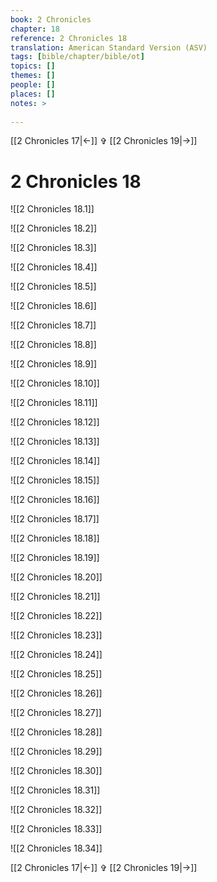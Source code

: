 ```yaml
---
book: 2 Chronicles
chapter: 18
reference: 2 Chronicles 18
translation: American Standard Version (ASV)
tags: [bible/chapter/bible/ot]
topics: []
themes: []
people: []
places: []
notes: >
  
---
```


[[2 Chronicles 17|<-]] ✞ [[2 Chronicles 19|->]]

# 2 Chronicles 18

![[2 Chronicles 18.1]]

![[2 Chronicles 18.2]]

![[2 Chronicles 18.3]]

![[2 Chronicles 18.4]]

![[2 Chronicles 18.5]]

![[2 Chronicles 18.6]]

![[2 Chronicles 18.7]]

![[2 Chronicles 18.8]]

![[2 Chronicles 18.9]]

![[2 Chronicles 18.10]]

![[2 Chronicles 18.11]]

![[2 Chronicles 18.12]]

![[2 Chronicles 18.13]]

![[2 Chronicles 18.14]]

![[2 Chronicles 18.15]]

![[2 Chronicles 18.16]]

![[2 Chronicles 18.17]]

![[2 Chronicles 18.18]]

![[2 Chronicles 18.19]]

![[2 Chronicles 18.20]]

![[2 Chronicles 18.21]]

![[2 Chronicles 18.22]]

![[2 Chronicles 18.23]]

![[2 Chronicles 18.24]]

![[2 Chronicles 18.25]]

![[2 Chronicles 18.26]]

![[2 Chronicles 18.27]]

![[2 Chronicles 18.28]]

![[2 Chronicles 18.29]]

![[2 Chronicles 18.30]]

![[2 Chronicles 18.31]]

![[2 Chronicles 18.32]]

![[2 Chronicles 18.33]]

![[2 Chronicles 18.34]]

[[2 Chronicles 17|<-]] ✞ [[2 Chronicles 19|->]]
